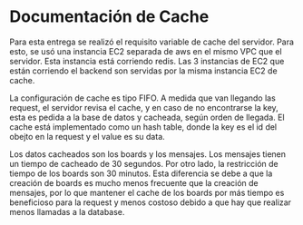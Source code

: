 # Documentación de Cache

Para esta entrega se realizó el requisito variable de cache del servidor. Para esto, se usó una instancia EC2 separada de aws en el mismo VPC que el servidor. Esta instancia está corriendo redis. Las 3 instancias de EC2 que están corriendo el backend son servidas por la misma instancia EC2 de cache.

La configuración de cache es tipo FIFO. A medida que van llegando las request, el servidor revisa el cache, y en caso de no encontrarse la key, esta es pedida a la base de datos y cacheada, según orden de llegada. El cache está implementado como un hash table, donde la key es el id del obejto en la request y el value es su data.

Los datos cacheados son los boards y los mensajes. Los mensajes tienen un tiempo de cacheado de 30 segundos. Por otro lado, la restricción de tiempo de los boards son 30 minutos. Esta diferencia se debe a que la creación de boards es mucho menos frecuente que la creación de mensajes, por lo que mantener el cache de los boards por más tiempo es beneficioso para la request y menos costoso debido a que hay que realizar menos llamadas a la database.
